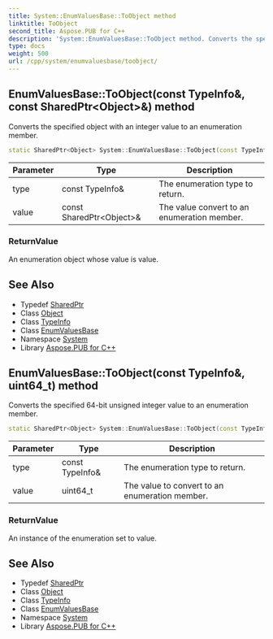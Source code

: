 ```yaml
---
title: System::EnumValuesBase::ToObject method
linktitle: ToObject
second_title: Aspose.PUB for C++
description: 'System::EnumValuesBase::ToObject method. Converts the specified object with an integer value to an enumeration member in C++.'
type: docs
weight: 500
url: /cpp/system/enumvaluesbase/toobject/
---
```

## EnumValuesBase::ToObject(const TypeInfo\&, const SharedPtr\<Object\>\&) method


Converts the specified object with an integer value to an enumeration member.

```cpp
static SharedPtr<Object> System::EnumValuesBase::ToObject(const TypeInfo &type, const SharedPtr<Object> &value)
```


| Parameter | Type | Description |
| --- | --- | --- |
| type | const TypeInfo\& | The enumeration type to return. |
| value | const SharedPtr\<Object\>\& | The value convert to an enumeration member. |

### ReturnValue

An enumeration object whose value is value.

## See Also

* Typedef [SharedPtr](../../sharedptr/)
* Class [Object](../../object/)
* Class [TypeInfo](../../typeinfo/)
* Class [EnumValuesBase](../)
* Namespace [System](../../)
* Library [Aspose.PUB for C++](../../../)
## EnumValuesBase::ToObject(const TypeInfo\&, uint64_t) method


Converts the specified 64-bit unsigned integer value to an enumeration member.

```cpp
static SharedPtr<Object> System::EnumValuesBase::ToObject(const TypeInfo &type, uint64_t value)
```


| Parameter | Type | Description |
| --- | --- | --- |
| type | const TypeInfo\& | The enumeration type to return. |
| value | uint64_t | The value to convert to an enumeration member. |

### ReturnValue

An instance of the enumeration set to value.

## See Also

* Typedef [SharedPtr](../../sharedptr/)
* Class [Object](../../object/)
* Class [TypeInfo](../../typeinfo/)
* Class [EnumValuesBase](../)
* Namespace [System](../../)
* Library [Aspose.PUB for C++](../../../)

